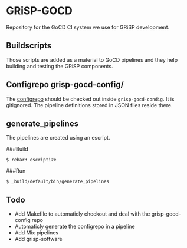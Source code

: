 GRiSP-GOCD
==========

Repository for the GoCD CI system we use for GRiSP development.

Buildscripts
-------------

Those scripts are added as a material to GoCD pipelines and they help building and testing the GRiSP components.

Configrepo grisp-gocd-config/
------------------------------

The [configrepo](https://github.com/grisp/grisp-gocd-config) should be checked out inside `grisp-gocd-condig`. It is gitignored. The pipeline definitions stored in JSON files reside there.

generate_pipelines
--------------------

The pipelines are created using an escript.

###Build

    $ rebar3 escriptize

###Run

    $ _build/default/bin/generate_pipelines

Todo
-----

- Add Makefile to automaticly checkout and deal with the grisp-gocd-config repo
- Automaticly generate the configrepo in a pipeline
- Add Mix pipelines
- Add grisp-software
